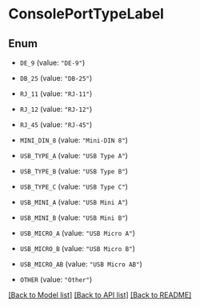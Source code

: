 # ConsolePortTypeLabel

## Enum


* `DE_9` (value: `"DE-9"`)

* `DB_25` (value: `"DB-25"`)

* `RJ_11` (value: `"RJ-11"`)

* `RJ_12` (value: `"RJ-12"`)

* `RJ_45` (value: `"RJ-45"`)

* `MINI_DIN_8` (value: `"Mini-DIN 8"`)

* `USB_TYPE_A` (value: `"USB Type A"`)

* `USB_TYPE_B` (value: `"USB Type B"`)

* `USB_TYPE_C` (value: `"USB Type C"`)

* `USB_MINI_A` (value: `"USB Mini A"`)

* `USB_MINI_B` (value: `"USB Mini B"`)

* `USB_MICRO_A` (value: `"USB Micro A"`)

* `USB_MICRO_B` (value: `"USB Micro B"`)

* `USB_MICRO_AB` (value: `"USB Micro AB"`)

* `OTHER` (value: `"Other"`)


[[Back to Model list]](../README.md#documentation-for-models) [[Back to API list]](../README.md#documentation-for-api-endpoints) [[Back to README]](../README.md)


